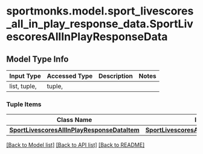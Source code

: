# sportmonks.model.sport_livescores_all_in_play_response_data.SportLivescoresAllInPlayResponseData

## Model Type Info
Input Type | Accessed Type | Description | Notes
------------ | ------------- | ------------- | -------------
list, tuple,  | tuple,  |  | 

### Tuple Items
Class Name | Input Type | Accessed Type | Description | Notes
------------- | ------------- | ------------- | ------------- | -------------
[**SportLivescoresAllInPlayResponseDataItem**](SportLivescoresAllInPlayResponseDataItem.md) | [**SportLivescoresAllInPlayResponseDataItem**](SportLivescoresAllInPlayResponseDataItem.md) | [**SportLivescoresAllInPlayResponseDataItem**](SportLivescoresAllInPlayResponseDataItem.md) |  | 

[[Back to Model list]](../../README.md#documentation-for-models) [[Back to API list]](../../README.md#documentation-for-api-endpoints) [[Back to README]](../../README.md)

